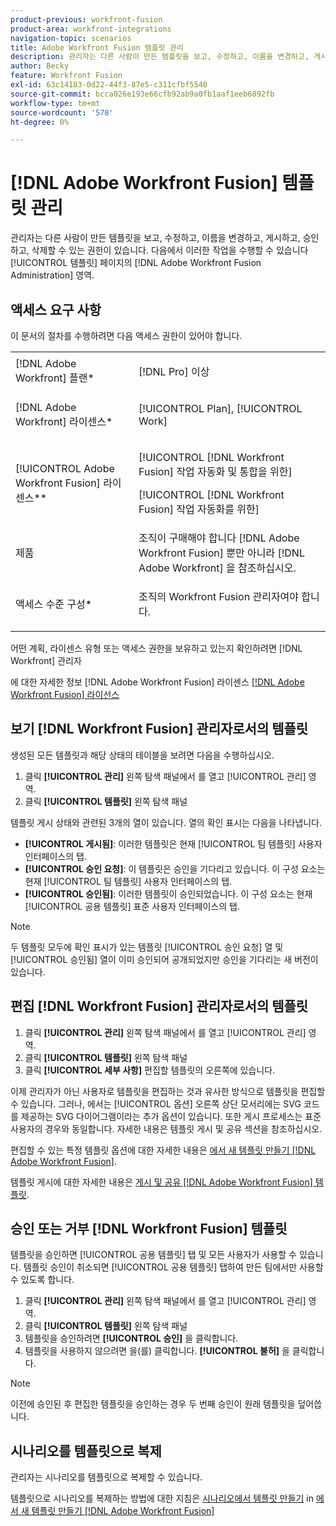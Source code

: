```yaml
---
product-previous: workfront-fusion
product-area: workfront-integrations
navigation-topic: scenarios
title: Adobe Workfront Fusion 템플릿 관리
description: 관리자는 다른 사람이 만든 템플릿을 보고, 수정하고, 이름을 변경하고, 게시하고, 승인하고, 삭제할 수 있는 권한이 있습니다. 다음에서 이러한 작업을 수행할 수 있습니다 [!UICONTROL 템플릿] 페이지의 [!DNL Adobe Workfront Fusion Administration] 영역.
author: Becky
feature: Workfront Fusion
exl-id: 63c14183-0d22-44f3-87e5-c311cfbf5540
source-git-commit: bcca026e193e66cfb92ab9a0fb1aaf1eeb6892fb
workflow-type: tm+mt
source-wordcount: '578'
ht-degree: 0%

---
```


# [!DNL Adobe Workfront Fusion] 템플릿 관리

관리자는 다른 사람이 만든 템플릿을 보고, 수정하고, 이름을 변경하고, 게시하고, 승인하고, 삭제할 수 있는 권한이 있습니다. 다음에서 이러한 작업을 수행할 수 있습니다 [!UICONTROL 템플릿] 페이지의 [!DNL Adobe Workfront Fusion Administration] 영역.

## 액세스 요구 사항

이 문서의 절차를 수행하려면 다음 액세스 권한이 있어야 합니다.

<table style="table-layout:auto"> 
 <col> 
 <col> 
 <tbody> 
  <tr> 
    <td role="rowheader">[!DNL Adobe Workfront] 플랜*</td> 
   <td> <p>[!DNL Pro] 이상</p> </td> 
  </tr>
   <tr data-mc-conditions="QuicksilverOrClassic.Draft mode"> 
    <td role="rowheader">[!DNL Adobe Workfront] 라이센스*</td> 
    <td> <p>[!UICONTROL Plan], [!UICONTROL Work]</p> </td> 
   </tr>
  <tr> 
   <td role="rowheader">[!UICONTROL Adobe Workfront Fusion] 라이센스**</td> 
  <td> <p>[!UICONTROL [!DNL Workfront Fusion] 작업 자동화 및 통합을 위한] </p><p>[!UICONTROL [!DNL Workfront Fusion] 작업 자동화를 위한] </p>  </td>  
  </tr> 
  <tr> 
   <td role="rowheader">제품</td> 
   <td>조직이 구매해야 합니다 [!DNL Adobe Workfront Fusion] 뿐만 아니라 [!DNL Adobe Workfront] 을 참조하십시오.</td> 
  </tr> 
  <tr data-mc-conditions=""> 
   <td role="rowheader">액세스 수준 구성*</td> 
   <td> <p>조직의 Workfront Fusion 관리자여야 합니다.</p> </td> 
  </tr> 
 </tbody> 
</table>

어떤 계획, 라이센스 유형 또는 액세스 권한을 보유하고 있는지 확인하려면 [!DNL Workfront] 관리자

에 대한 자세한 정보 [!DNL Adobe Workfront Fusion] 라이센스 [[!DNL Adobe Workfront Fusion] 라이선스](../../../workfront-fusion/get-started/license-automation-vs-integration.md)

## 보기 [!DNL Workfront Fusion] 관리자로서의 템플릿

생성된 모든 템플릿과 해당 상태의 테이블을 보려면 다음을 수행하십시오.

1. 클릭 **[!UICONTROL 관리]** 왼쪽 탐색 패널에서 를 열고 [!UICONTROL 관리] 영역.
1. 클릭 **[!UICONTROL 템플릿]** 왼쪽 탐색 패널

템플릿 게시 상태와 관련된 3개의 열이 있습니다. 열의 확인 표시는 다음을 나타냅니다.

* **[!UICONTROL 게시됨]**: 이러한 템플릿은 현재 [!UICONTROL 팀 템플릿] 사용자 인터페이스의 탭.
* **[!UICONTROL 승인 요청]**: 이 템플릿은 승인을 기다리고 있습니다. 이 구성 요소는 현재 [!UICONTROL 팀 템플릿] 사용자 인터페이스의 탭.
* **[!UICONTROL 승인됨]**: 이러한 템플릿이 승인되었습니다. 이 구성 요소는 현재 [!UICONTROL 공용 템플릿] 표준 사용자 인터페이스의 탭.

>[!NOTE]
>
>두 템플릿 모두에 확인 표시가 있는 템플릿 [!UICONTROL 승인 요청] 열 및 [!UICONTROL 승인됨] 열이 이미 승인되어 공개되었지만 승인을 기다리는 새 버전이 있습니다.

## 편집 [!DNL Workfront Fusion] 관리자로서의 템플릿

1. 클릭 **[!UICONTROL 관리]** 왼쪽 탐색 패널에서 를 열고 [!UICONTROL 관리] 영역.
1. 클릭 **[!UICONTROL 템플릿]** 왼쪽 탐색 패널
1. 클릭 **[!UICONTROL 세부 사항]** 편집할 템플릿의 오른쪽에 있습니다.

이제 관리자가 아닌 사용자로 템플릿을 편집하는 것과 유사한 방식으로 템플릿을 편집할 수 있습니다. 그러나, 에서는 [!UICONTROL 옵션] 오른쪽 상단 모서리에는 SVG 코드를 제공하는 SVG 다이어그램이라는 추가 옵션이 있습니다. 또한 게시 프로세스는 표준 사용자의 경우와 동일합니다. 자세한 내용은 템플릿 게시 및 공유 섹션을 참조하십시오.

편집할 수 있는 특정 템플릿 옵션에 대한 자세한 내용은 [에서 새 템플릿 만들기 [!DNL Adobe Workfront Fusion]](../../../workfront-fusion/scenarios/templates/create-new-fusion-templates.md).

템플릿 게시에 대한 자세한 내용은 [게시 및 공유 [!DNL Adobe Workfront Fusion] 템플릿](../../../workfront-fusion/scenarios/templates/publish-and-share-fusion-templates.md).

## 승인 또는 거부 [!DNL Workfront Fusion] 템플릿

템플릿을 승인하면 [!UICONTROL 공용 템플릿] 탭 및 모든 사용자가 사용할 수 있습니다. 템플릿 승인이 취소되면 [!UICONTROL 공용 템플릿] 탭하여 만든 팀에서만 사용할 수 있도록 합니다.

1. 클릭 **[!UICONTROL 관리]** 왼쪽 탐색 패널에서 를 열고 [!UICONTROL 관리] 영역.
1. 클릭 **[!UICONTROL 템플릿]** 왼쪽 탐색 패널
1. 템플릿을 승인하려면 **[!UICONTROL 승인]** 을 클릭합니다.
1. 템플릿을 사용하지 않으려면 을(를) 클릭합니다. **[!UICONTROL 불허]** 을 클릭합니다.

>[!NOTE]
>
>이전에 승인된 후 편집한 템플릿을 승인하는 경우 두 번째 승인이 원래 템플릿을 덮어씁니다.

## 시나리오를 템플릿으로 복제

관리자는 시나리오를 템플릿으로 복제할 수 있습니다.

템플릿으로 시나리오를 복제하는 방법에 대한 지침은 [시나리오에서 템플릿 만들기](../../../workfront-fusion/scenarios/templates/create-new-fusion-templates.md#create-a-template-from-a-scenario) in [에서 새 템플릿 만들기 [!DNL Adobe Workfront Fusion]](../../../workfront-fusion/scenarios/templates/create-new-fusion-templates.md)
